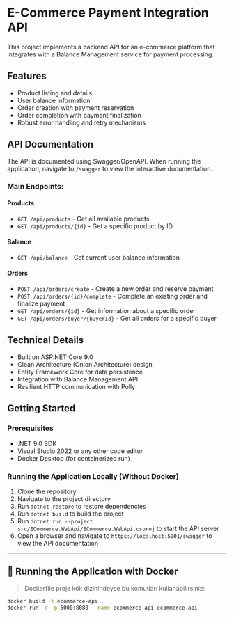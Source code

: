 # E-Commerce Payment Integration API

This project implements a backend API for an e-commerce platform that integrates with a Balance Management service for payment processing.

## Features

- Product listing and details
- User balance information
- Order creation with payment reservation
- Order completion with payment finalization
- Robust error handling and retry mechanisms

## API Documentation

The API is documented using Swagger/OpenAPI. When running the application, navigate to `/swagger` to view the interactive documentation.

### Main Endpoints:

#### Products
- `GET /api/products` - Get all available products
- `GET /api/products/{id}` - Get a specific product by ID

#### Balance
- `GET /api/balance` - Get current user balance information

#### Orders
- `POST /api/orders/create` - Create a new order and reserve payment
- `POST /api/orders/{id}/complete` - Complete an existing order and finalize payment
- `GET /api/orders/{id}` - Get information about a specific order
- `GET /api/orders/buyer/{buyerId}` - Get all orders for a specific buyer

## Technical Details

- Built on ASP.NET Core 9.0
- Clean Architecture (Onion Architecture) design
- Entity Framework Core for data persistence
- Integration with Balance Management API
- Resilient HTTP communication with Polly

## Getting Started

### Prerequisites
- .NET 9.0 SDK
- Visual Studio 2022 or any other code editor
- Docker Desktop (for containerized run)

### Running the Application Locally (Without Docker)
1. Clone the repository
2. Navigate to the project directory
3. Run `dotnet restore` to restore dependencies
4. Run `dotnet build` to build the project
5. Run `dotnet run --project src/ECommerce.WebApi/ECommerce.WebApi.csproj` to start the API server
6. Open a browser and navigate to `https://localhost:5001/swagger` to view the API documentation

---

## 🐳 Running the Application with Docker

> Dockerfile proje kök dizinindeyse bu komutları kullanabilirsiniz:

```bash
docker build -t ecommerce-api .
docker run -d -p 5000:8080 --name ecommerce-api ecommerce-api
